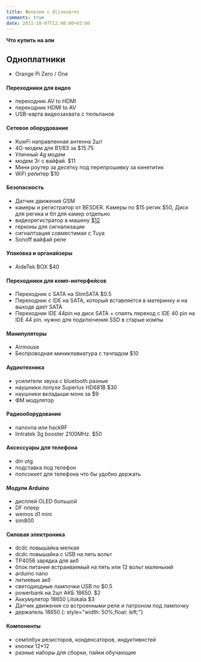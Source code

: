```yaml
---
title: Железки с Alisexpres
comments: true
date: 2021-10-07T12:40:00+03:00
---
```


**Что купить на али**

## Одноплатники
- Orange Pi Zero / One

#### Переходники для видео
- переходник AV to HDMI
- переходник HDMI to AV
- USB-карта видеозахвата с тюльпанов

#### Сетевое оборудование
- KuwFi направленная антенна 2шт
- 4G-модем для B1/B3 за $15.75
- Уличный 4g модем
- модем 3г с вайфай. $11
- Мини роутер за десятку под перепрошивку за кинетитик
- WiFi репитер $10

#### Безопасность
- Датчик движения GSM
- камеры и регистратор от BESDER. Камеры по $15 регик $50, Диск для регика и бп для камер отдельно
- видеорегистратор в машину [$12](https://www.aliexpress.com/item/4000722965236.html)
- герконы для сигнализации
- сигналтзация совместимая с Tuya
- Sonoff вайфай реле
#### Упаковка и органайзеры
- AideTek BOX $40


#### Переходники для комп-интерфейсов
- Переходник с SATA на SlimSATA $0.5
- Переходник с IDE на SATA, который вставляется в материнку и на выходе дает SATA
- Переходник IDE 44pin на диск SATA + спаять переход с IDE 40 pin на IDE 44 pin. нужно для подключения SSD в старые компы


#### Манипуляторы
- Airmouse
- Беспроводная миниклавиатура с тачпадом $10

#### Аудиотехника
- усилители звука с bluetooth разные
- наушники лопухи Superlux HD681B $30
- наушники вкладыши монк за $9
- ФМ модулятор

#### Радиооборудование
- nanovna или hackRF
- lintratek 3g booster 2100MHz. $50

#### Аксессуары для телефона
- dm otg
- подставка под телефон
- попсоккет для телефона что бы удобно держать

#### Модули Arduino
- дисплей OLED большой
- DF плеер
- wemos d1 mini
- sim800

#### Силовая электроника
- dcdc повышайка мелкая
- dcdc повышайка с USB на пять вольт
- TP4056 зарядка для акб
- блок питания встраиваемый на пять или 12 вольт маленький
- arduino nano
- литиевые акб
- светодиодные лампочки USB по $0.5
- powerbank на 2шт АКБ 18650. $2
- Аккумулятор 18650 Litokala $3
- Датчик движения со встроенными реле и патроном под лампочку
- держатель 18650
{: style="width: 50%;float: left;"}

#### Компоненты
- семплбук резисторов, конденсаторов, индуктивнстей
- кнопки 12*12
- разные наборы для сборки, пайки обучающие







